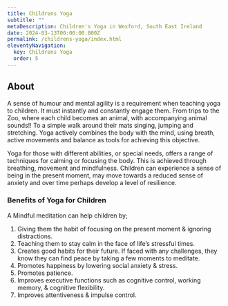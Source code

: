 ```yaml
---
title: Childrens Yoga
subtitle: ""
metaDescription: Children's Yoga in Wexford, South East Ireland
date: 2024-03-13T00:00:00.000Z
permalink: /childrens-yoga/index.html
eleventyNavigation:
  key: Childrens Yoga
  order: 5
---
```



## About

A sense of humour and mental agility is a requirement when teaching yoga to children. It must instantly and constantly engage them. From trips to the Zoo, where each child becomes an animal, with accompanying animal sounds!! To a simple walk around their mats singing, jumping and stretching. Yoga actively combines the body with the mind, using breath, active movements and balance as tools for achieving this objective.

Yoga for those with different abilities, or special needs, offers a range of techniques for calming or focusing the body. This is achieved through breathing, movement and mindfulness. Children can experience a sense of being in the present moment, may move towards a reduced sense of anxiety and over time perhaps develop a level of resilience.

### Benefits of Yoga for Children
A Mindful meditation can help children by;
1.	Giving them the habit of focusing on the present moment & ignoring distractions.
2.	Teaching them to stay calm in the face of life’s stressful times.
3.	Creates good habits for their future. If faced with any challenges, they know they can find peace by taking a few moments to meditate.
4.	Promotes happiness by lowering social anxiety & stress.
5.	Promotes patience.
6.	Improves executive functions such as cognitive control, working memory, & cognitive flexibility.
7.	Improves attentiveness & impulse control.
